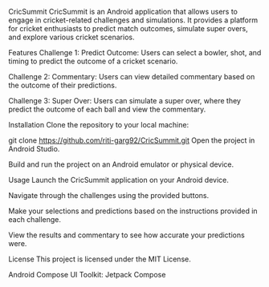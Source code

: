 CricSummit
CricSummit is an Android application that allows users to engage in cricket-related challenges and simulations. It provides a platform for cricket enthusiasts to predict match outcomes, simulate super overs, and explore various cricket scenarios.

Features
Challenge 1: Predict Outcome: Users can select a bowler, shot, and timing to predict the outcome of a cricket scenario.

Challenge 2: Commentary: Users can view detailed commentary based on the outcome of their predictions.

Challenge 3: Super Over: Users can simulate a super over, where they predict the outcome of each ball and view the commentary.

Installation
Clone the repository to your local machine:

git clone  https://github.com/riti-garg92/CricSummit.git
Open the project in Android Studio.

Build and run the project on an Android emulator or physical device.

Usage
Launch the CricSummit application on your Android device.

Navigate through the challenges using the provided buttons.

Make your selections and predictions based on the instructions provided in each challenge.

View the results and commentary to see how accurate your predictions were.


License
This project is licensed under the MIT License.


Android Compose UI Toolkit: Jetpack Compose